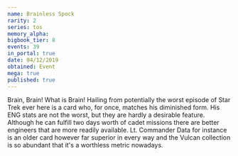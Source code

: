 ```yaml
---
name: Brainless Spock
rarity: 2
series: tos
memory_alpha:
bigbook_tier: 8
events: 39
in_portal: true
date: 04/12/2019
obtained: Event
mega: true
published: true
---
```


Brain, Brain! What is Brain! Hailing from potentially the worst episode of Star Trek ever here is a card who, for once, matches his diminished form. His ENG stats are not the worst, but they are hardly a desirable feature. Although he can fulfill two days worth of cadet missions there are better engineers that are more readily available. Lt. Commander Data for instance is an older card however far superior in every way and the Vulcan collection is so abundant that it's a worthless metric nowadays.
